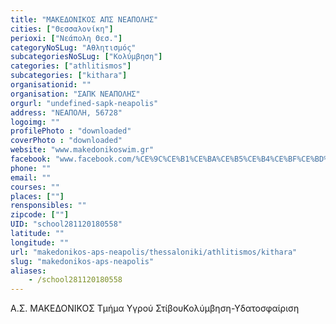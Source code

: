 ```yaml
---
title: "ΜΑΚΕΔΟΝΙΚΟΣ ΑΠΣ ΝΕΑΠΟΛΗΣ"
cities: ["Θεσσαλονίκη"]
perioxi: ["Νεάπολη Θεσ."]
categoryNoSLug: "Αθλητισμός"
subcategoriesNoSLug: ["Κολύμβηση"]
categories: ["athlitismos"]
subcategories: ["kithara"]
organisationid: ""
organisation: "ΣΑΠΚ ΝΕΑΠΟΛΗΣ"
orgurl: "undefined-sapk-neapolis"
address: "ΝΕΑΠΟΛΗ, 56728"
logoimg: ""
profilePhoto : "downloaded"
coverPhoto : "downloaded"
website: "www.makedonikoswim.gr"
facebook: "www.facebook.com/%CE%9C%CE%B1%CE%BA%CE%B5%CE%B4%CE%BF%CE%BD%CE%B9%CE%BA%CF%8C%CF%82-%CE%9A%CE%BF%CE%BB%CF%8D%CE%BC%CE%B2%CE%B7%CF%83%CE%B7-370258642205/"
phone: ""
email: ""
courses: ""
places: [""]
rensponsibles: ""
zipcode: [""]
UID: "school281120180558"
latitude: ""
longitude: ""
url: "makedonikos-aps-neapolis/thessaloniki/athlitismos/kithara"
slug: "makedonikos-aps-neapolis"
aliases:
    - /school281120180558
---
```



Α.Σ. ΜΑΚΕΔΟΝΙΚΟΣ Τμήμα Υγρού ΣτίβουΚολύμβηση-Υδατοσφαίριση

